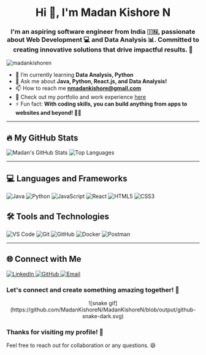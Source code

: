 <h1 align="center">Hi 👋, I'm Madan Kishore N</h1>
<h3 align="center">
  I'm an aspiring software engineer from India 🇮🇳, passionate about Web Development 💻 and Data Analysis 📊. 
  Committed to creating innovative solutions that drive impactful results. 🌟
</h3>

<p align="left">
  <img src="https://komarev.com/ghpvc/?username=madankishoren&label=Profile%20views&color=0e75b6&style=flat-square" alt="madankishoren" />
</p>

- 🌱 I’m currently learning **Data Analysis, Python**
- 💬 Ask me about **Java, Python, React.js, and Data Analysis!**
- 📫 How to reach me **nmadankishore@gmail.com**
- 📄 Check out my portfolio and work experience [here](https://madankishorecv.tiiny.site/)
- ⚡ Fun fact: **With coding skills, you can build anything from apps to websites and beyond! 🌟🚀**

---

## 🔥 My GitHub Stats
![Madan's GitHub Stats](https://github-readme-stats.vercel.app/api?username=madankishoren&show_icons=true&hide_border=true&theme=tokyonight)
![Top Languages](https://github-readme-stats.vercel.app/api/top-langs/?username=madankishoren&layout=compact&hide_border=true&theme=tokyonight)

---

## 💻 Languages and Frameworks
<p>
  <img src="https://img.shields.io/badge/Java-ED8B00?style=flat-square&logo=java&logoColor=white" alt="Java">
  <img src="https://img.shields.io/badge/Python-3776AB?style=flat-square&logo=python&logoColor=white" alt="Python">
  <img src="https://img.shields.io/badge/JavaScript-F7DF1E?style=flat-square&logo=javascript&logoColor=black" alt="JavaScript">
  <img src="https://img.shields.io/badge/React-20232A?style=flat-square&logo=react&logoColor=61DAFB" alt="React">
  <img src="https://img.shields.io/badge/HTML5-E34F26?style=flat-square&logo=html5&logoColor=white" alt="HTML5">
  <img src="https://img.shields.io/badge/CSS3-1572B6?style=flat-square&logo=css3&logoColor=white" alt="CSS3">
</p>

## 🛠️ Tools and Technologies
<p>
  <img src="https://img.shields.io/badge/VS%20Code-0078d4?style=flat-square&logo=visual%20studio%20code&logoColor=white" alt="VS Code">
  <img src="https://img.shields.io/badge/Git-F05032?style=flat-square&logo=git&logoColor=white" alt="Git">
  <img src="https://img.shields.io/badge/GitHub-181717?style=flat-square&logo=github&logoColor=white" alt="GitHub">
  <img src="https://img.shields.io/badge/Docker-2496ED?style=flat-square&logo=docker&logoColor=white" alt="Docker">
  <img src="https://img.shields.io/badge/Postman-FF6C37?style=flat-square&logo=postman&logoColor=white" alt="Postman">
</p>

---

## 🌐 Connect with Me
<p>
  <a href="https://www.linkedin.com/in/madankishore/" target="_blank">
    <img src="https://img.shields.io/badge/LinkedIn-0077B5?style=flat-square&logo=linkedin&logoColor=white" alt="LinkedIn">
  </a>
  <a href="https://github.com/madankishoren" target="_blank">
    <img src="https://img.shields.io/badge/GitHub-181717?style=flat-square&logo=github&logoColor=white" alt="GitHub">
  </a>
  <a href="mailto:nmadankishore@gmail.com" target="_blank">
    <img src="https://img.shields.io/badge/Email-D14836?style=flat-square&logo=gmail&logoColor=white" alt="Email">
  </a>
</p>

### Let's connect and create something amazing together! 🚀
<div align="center">
![snake gif](https://github.com/MadanKishoreN/MadanKishoreN/blob/output/github-snake-dark.svg)
</div>

### Thanks for visiting my profile! 🌟
Feel free to reach out for collaboration or any questions. 😄

